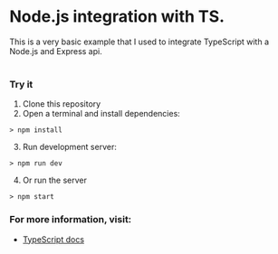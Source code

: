<h1>Node.js integration with TS.</h1>
This is a very basic example that I used to integrate TypeScript with a Node.js and Express api.

<br/>
<br/>

### Try it
1. Clone this repository
2. Open a terminal and install dependencies:
```
> npm install
```
3. Run development server:
```
> npm run dev
```
4. Or run the server
```
> npm start
```

### For more information, visit:
- [TypeScript docs](https://www.typescriptlang.org/docs/)
